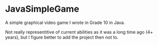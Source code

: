 # JavaSimpleGame
A simple graphical video game I wrote in Grade 10 in Java. 

Not really representitive of current abilities as it was a long time ago (4+ years), but I figure better to add the project then not to. 
